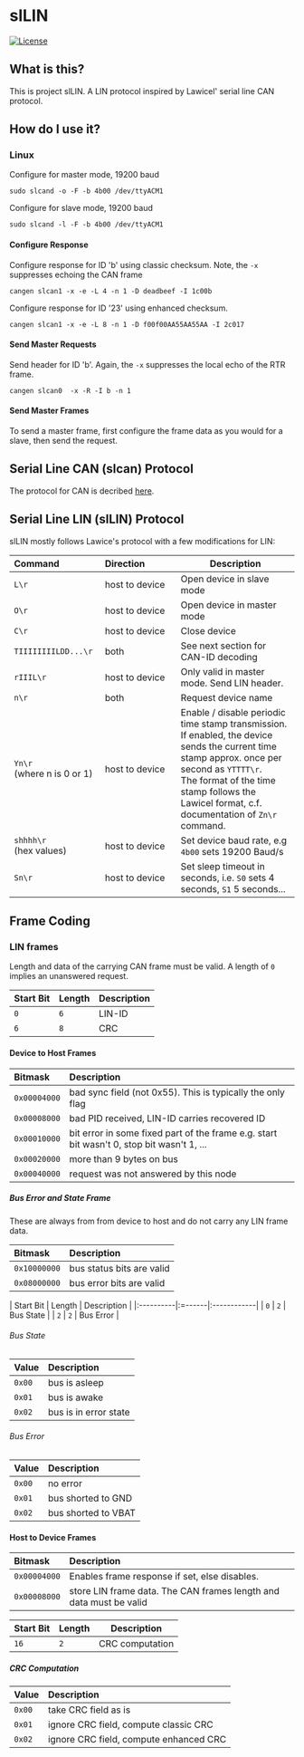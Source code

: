 # slLIN


[![License](https://img.shields.io/badge/license-MIT-brightgreen.svg)](https://opensource.org/licenses/MIT)

## What is this?

This is project slLIN. A LIN protocol inspired by Lawicel' serial line CAN protocol.

## How do I use it?

### Linux

Configure for master mode, 19200 baud

```
sudo slcand -o -F -b 4b00 /dev/ttyACM1
```

Configure for slave mode, 19200 baud

```
sudo slcand -l -F -b 4b00 /dev/ttyACM1
```

#### Configure Response

Configure response for ID 'b' using classic checksum. Note, the `-x` suppresses echoing the CAN frame

```
cangen slcan1 -x -e -L 4 -n 1 -D deadbeef -I 1c00b
```

Configure response for ID '23' using enhanced checksum.

```
cangen slcan1 -x -e -L 8 -n 1 -D f00f00AA55AA55AA -I 2c017
```


#### Send Master Requests

Send header for ID 'b'. Again, the `-x` suppresses the local echo of the RTR frame.

```
cangen slcan0  -x -R -I b -n 1
```

#### Send Master Frames

To send a master frame, first configure the frame data as you would for a slave, then send the request.

## Serial Line CAN (slcan) Protocol

The protocol for CAN is decribed [here](http://www.can232.com/docs/canusb_manual.pdf).

## Serial Line LIN (slLIN) Protocol

slLIN mostly follows Lawice's protocol with a few modifications for LIN:

| Command&nbsp;&nbsp;&nbsp;&nbsp;&nbsp;&nbsp;&nbsp;&nbsp;&nbsp;&nbsp;&nbsp;&nbsp;&nbsp;&nbsp;&nbsp;                                | Direction&nbsp;&nbsp;&nbsp;&nbsp;&nbsp;&nbsp;&nbsp;&nbsp;&nbsp;&nbsp;&nbsp; |  Description                                   |
|----------------------------------------|----------------|------------------------------------------------|
| `L\r`                                  | host to device | Open device in slave mode |
| `O\r`                                  | host to device | Open device in master mode |
| `C\r`                                  | host to device | Close device |
| `TIIIIIIIILDD...\r`                       | both | See next section for CAN-ID decoding |
| `rIIIL\r`                              | host to device | Only valid in master mode. Send LIN header.    |
| `n\r`                                  | both           | Request device name                            |
| `Yn\r`</br>(where n is 0 or 1)         | host to device | Enable / disable periodic time stamp transmission.</br>If enabled, the device sends the current time stamp approx. once per second as `YTTTT\r`.</br>The format of the time stamp follows the Lawicel format, c.f. documentation of `Zn\r` command. |
| `shhhh\r`</br>(hex values)             | host to device | Set device baud rate, e.g  `4b00` sets 19200 Baud/s |
| `Sn\r`                                 | host to device | Set sleep timeout in seconds, i.e. `S0` sets 4 seconds, `S1` 5 seconds... |


## Frame Coding

### LIN frames

Length and data of the carrying CAN frame must be valid. A length of `0` implies an unanswered request.


| Start Bit | Length | Description |
|:----------|:-------|:------------|
| `0`       | `6`    | LIN-ID |
| `6`       | `8`    | CRC |

#### Device to Host Frames


| Bitmask      | Description |
|:-------------|:------------|
| `0x00004000` | bad sync field (not 0x55). This is typically the only flag |
| `0x00008000` | bad PID received, LIN-ID carries recovered ID |
| `0x00010000` | bit error in some fixed part of the frame e.g. start bit wasn't 0, stop bit wasn't 1, ... |
| `0x00020000` | more than 9 bytes on bus |
| `0x00040000` | request was not answered by this node |


##### Bus Error and State Frame

These are always from from device to host and do not carry any LIN frame data.

| Bitmask      | Description |
|:-------------|:------------|
| `0x10000000` | bus status bits are valid |
| `0x08000000` | bus error bits are valid |


| Start Bit | Length | Description |
|:----------|:=------|:------------|
| `0`       | `2`    | Bus State |
| `2`       | `2`    | Bus Error |

###### Bus State

| Value  | Description |
|:-------|:------------|
| `0x00` | bus is asleep |
| `0x01` | bus is awake |
| `0x02` | bus is in error state |

###### Bus Error

| Value  | Description |
|:-------|:------------|
| `0x00` | no error |
| `0x01` | bus shorted to GND |
| `0x02` | bus shorted to VBAT |


#### Host to Device Frames

| Bitmask      | Description |
|:-------------|:------------|
| `0x00004000` | Enables frame response if set, else disables. |
| `0x00008000` | store LIN frame data. The CAN frames length and data must be valid |


| Start Bit | Length | Description |
|-----------|--------|-------------|
| `16`      | `2`    | CRC computation |

##### CRC Computation

| Value  | Description |
|:-------|:------------|
| `0x00` | take CRC field as is |
| `0x01` | ignore CRC field, compute classic CRC |
| `0x02` | ignore CRC field, compute enhanced CRC |
